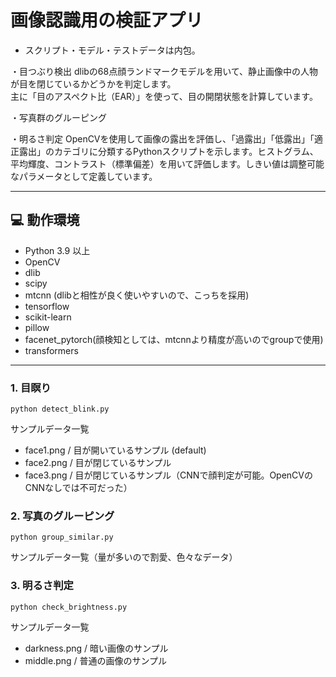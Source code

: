 # 画像認識用の検証アプリ
* スクリプト・モデル・テストデータは内包。

・目つぶり検出
dlibの68点顔ランドマークモデルを用いて、静止画像中の人物が目を閉じているかどうかを判定します。  
主に「目のアスペクト比（EAR）」を使って、目の開閉状態を計算しています。

・写真群のグルーピング

・明るさ判定
OpenCVを使用して画像の露出を評価し、「過露出」「低露出」「適正露出」のカテゴリに分類するPythonスクリプトを示します。ヒストグラム、平均輝度、コントラスト（標準偏差）を用いて評価します。しきい値は調整可能なパラメータとして定義しています。

---

## 💻 動作環境

- Python 3.9 以上
- OpenCV
- dlib
- scipy
- mtcnn (dlibと相性が良く使いやすいので、こっちを採用)
- tensorflow
- scikit-learn
- pillow 
- facenet_pytorch(顔検知としては、mtcnnより精度が高いのでgroupで使用)
- transformers

---

### 1. 目瞑り
```
python detect_blink.py
```

サンプルデータ一覧

 - face1.png  / 目が開いているサンプル (default)
 - face2.png  / 目が閉じているサンプル
 - face3.png  / 目が閉じているサンプル（CNNで顔判定が可能。OpenCVのCNNなしでは不可だった）

### 2. 写真のグルーピング
```
python group_similar.py
```

サンプルデータ一覧（量が多いので割愛、色々なデータ）

### 3. 明るさ判定
```
python check_brightness.py
```

サンプルデータ一覧

 - darkness.png  / 暗い画像のサンプル
 - middle.png  / 普通の画像のサンプル